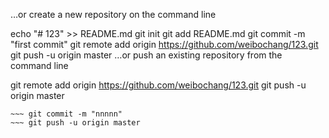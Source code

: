 …or create a new repository on the command line
 
echo "# 123" >> README.md
git init
git add README.md
git commit -m "first commit"
git remote add origin https://github.com/weibochang/123.git
git push -u origin master
…or push an existing repository from the command line
 
git remote add origin https://github.com/weibochang/123.git
git push -u origin master
    
~~~ git add .
~~~ git commit -m "nnnnn"
~~~ git push -u origin master


